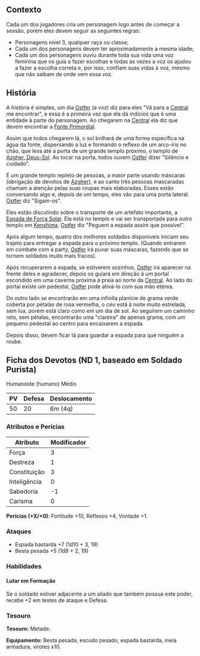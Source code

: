 ## Contexto
Cada um dos jogadores cria um personagem logo antes de começar a sessão, porém eles devem seguir as seguintes regras:

* Personagens nível 3, qualquer raça ou classe;
* Cada um dos personagens devem ter aproximadamente a mesma idade;
* Cada um dos personagens ouviu durante toda sua vida uma voz feminina que os guia a fazer escolhas e todas as vezes a voz os ajudou a fazer a escolha correta e, por isso, confiam suas vidas à voz, mesmo que não saibam de onde vem essa voz.

## História
A história é simples, um dia [Ostfer](../../Personagens/NPCs/Ostfer.md) (a voz) diz para eles "Vá para a [Central](../../Lugares/Plano%20Material/Nyrule/Amp%C3%A1fica/Central/index.md) me encontrar", e essa é a primeira vez que ela dá indícios que é uma entidade à parte do personagem. Ao chegarem na [Central](../../Lugares/Plano%20Material/Nyrule/Amp%C3%A1fica/Central/index.md) ela diz que devem encontrar a [Fonte Primordial](../../Lugares/Plano%20Material/Nyrule/Amp%C3%A1fica/Central/Fonte%20Primordial.md).

Assim que todos chegarem lá, o sol brilhará de uma forma específica na água da fonte, dispersando a luz e formando o reflexo de um arco-íris no chão, que leva até a porta de um grande templo próximo, o templo de [Azgher, Deus-Sol](../../Personagens/NPCs/Deuses/Azgher,%20Deus-Sol.md). Ao tocar na porta, todos ouvem [Ostfer](../../Personagens/NPCs/Ostfer.md) dizer "Silêncio e cuidado".

É um grande templo repleto de pessoas, a maior parte usando máscaras (obrigação de devotos de [Azgher](../../Personagens/NPCs/Deuses/Azgher,%20Deus-Sol.md)), e ao canto três pessoas mascaradas chamam a atenção pelas suas roupas mais elaboradas. Esses estão conversando algo e, depois de um tempo, eles vão para uma porta lateral. [Ostfer](../../Personagens/NPCs/Ostfer.md) diz "Sigam-os".

Eles estão discutindo sobre o transporte de um artefato importante, a [Espada de Força Solar](../../Objetos/Artefatos%20Divinos/Espada%20de%20For%C3%A7a%20Solar.md). Ela está no templo e vai ser transportada para outro templo em [Kenshima](../../Lugares/Plano%20Material/Nyrule/Ermos/Kenshima.md). [Ostfer](../../Personagens/NPCs/Ostfer.md) diz "Peguem a espada assim que possível".

Após algum tempo, quatro dos melhores soldados disponíveis iniciam seu trajeto para entregar a espada para o próximo templo. (Quando entrarem em combate com a party, [Ostfer](../../Personagens/NPCs/Ostfer.md) irá puxar suas máscaras, fazendo que se tornem soldados muito mais fracos).

Após recuperarem a espada, se estiverem sozinhos, [Ostfer](../../Personagens/NPCs/Ostfer.md) irá aparecer na frente deles e agradecer, depois os guiará em direção à um portal escondido em uma caverna próxima à praia ao norte da [Central](../../Lugares/Plano%20Material/Nyrule/Amp%C3%A1fica/Central/index.md). Ao lado do portal existe um pedestal, [Ostfer](../../Personagens/NPCs/Ostfer.md) pode ativá-lo com sua mão etérea.

Do outro lado se encontrarão em uma infinita planície de grama verde coberta por pétalas de rosa vermelha, o céu está à noite muito estrelada, sem lua, porém está claro como em um dia de sol. Ao seguirem um caminho reto, sem pétalas, encontrarão uma "clareira" de apenas grama, com um pequeno pedestal ao centro para encaixarem a espada.

Depois disso, devem ficar lá para guardar a espada para que ninguém a roube.

## Ficha dos Devotos (ND 1, baseado em Soldado Purista)
Humanoide (humano) Médio

| PV  | Defesa | Deslocamento |
| --- | ------ | ------------ |
| 50  | 20     | 6m (4q)      |

### Atributos e Perícias
| Atributo     | Modificador |
| ------------ | ----------- |
| Força        | 3           |
| Destreza     | 1           |
| Constituição | 3           |
| Inteligência | 0           |
| Sabedoria    | -1          |
| Carisma      | 0           |

**Perícias (+X/+0)**: Fortitude +10, Reflexos +4, Vontade +1.

### Ataques
* Espada bastarda +7 (1d10 + 3, 19)
* Besta pesada +5 (1d8 + 2, 19)

### Habilidades
#### Lutar em Formação

Se o soldado estiver adjacente a um aliado que também possua este poder, recebe +2 em testes de ataque e Defesa.

### Tesouro
**Tesouro:** Metade.

**Equipamento:** Besta pesada, escudo pesado, espada bastarda, meia armadura, virotes x10.
